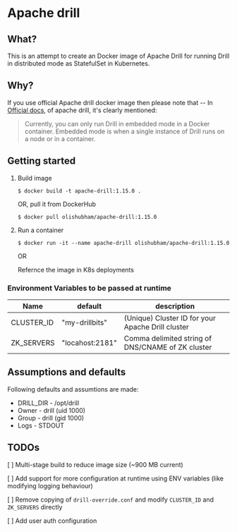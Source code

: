# **Apache drill**

## What?

This is an attempt to create an Docker image of Apache Drill for running Drill in distributed mode as StatefulSet in Kubernetes.

## Why?

If you use official Apache drill docker image then please note that -- In [Official docs](https://drill.apache.org/docs/runaning-drill-on-docker), of apache drill, it's clearly mentioned:

> Currently, you can only run Drill in embedded mode in a Docker container. Embedded mode is when a single instance of Drill runs on a node or in a container.


## **Getting started**

1. Build image 

    `$ docker build -t apache-drill:1.15.0 .`

    OR, pull it from DockerHub

    `$ docker pull olishubham/apache-drill:1.15.0`

2. Run a container

    `$ docker run -it --name apache-drill olishubham/apache-drill:1.15.0 `

    OR

    Refernce the image in K8s deployments


### **Environment Variables to be passed at runtime**

| Name        | default          | description                                       |
| ----------- | ---------------- | ------------------------------------------------- |
| CLUSTER_ID  | "my-drillbits"   | (Unique) Cluster ID for your Apache Drill cluster |
| ZK_SERVERS  | "locahost:2181"  | Comma delimited string of DNS/CNAME of ZK cluster |



## **Assumptions and defaults**
Following defaults and assumtions are made:
- DRILL_DIR - /opt/drill
- Owner - drill (uid 1000)
- Group - drill (gid 1000)
- Logs - STDOUT



## **TODOs**

[ ] Multi-stage build to reduce image size (~900 MB current)

[ ] Add support for more configuration at runtime using ENV variables (like modifying logging behaviour)

[ ] Remove copying of `drill-override.conf` and modify `CLUSTER_ID` and `ZK_SERVERS` directly

[ ] Add user auth configuration

